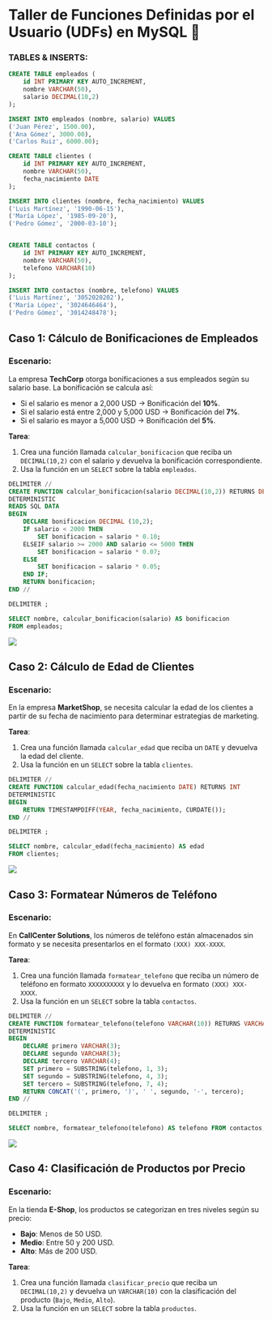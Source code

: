 # **Taller de Funciones Definidas por el Usuario (UDFs) en MySQL** 🚀

### TABLES & INSERTS:

```SQL
CREATE TABLE empleados (
    id INT PRIMARY KEY AUTO_INCREMENT,
    nombre VARCHAR(50),
    salario DECIMAL(10,2)
);

INSERT INTO empleados (nombre, salario) VALUES
('Juan Pérez', 1500.00),
('Ana Gómez', 3000.00),
('Carlos Ruiz', 6000.00);

CREATE TABLE clientes (
    id INT PRIMARY KEY AUTO_INCREMENT,
    nombre VARCHAR(50),
    fecha_nacimiento DATE
);

INSERT INTO clientes (nombre, fecha_nacimiento) VALUES
('Luis Martínez', '1990-06-15'),
('María López', '1985-09-20'),
('Pedro Gómez', '2000-03-10');


CREATE TABLE contactos (
    id INT PRIMARY KEY AUTO_INCREMENT,
    nombre VARCHAR(50),
    telefono VARCHAR(10)
);

INSERT INTO contactos (nombre, telefono) VALUES
('Luis Martínez', '3052020202'),
('María López', '3024646464'),
('Pedro Gómez', '3014248478');
```



## **Caso 1: Cálculo de Bonificaciones de Empleados**

### **Escenario**:

La empresa **TechCorp** otorga bonificaciones a sus empleados según su salario base. La bonificación se calcula así:

- Si el salario es menor a 2,000 USD → Bonificación del **10%**.
- Si el salario está entre 2,000 y 5,000 USD → Bonificación del **7%**.
- Si el salario es mayor a 5,000 USD → Bonificación del **5%**.

**Tarea**:

1. Crea una función llamada `calcular_bonificacion` que reciba un `DECIMAL(10,2)` con el salario y devuelva la bonificación correspondiente.
2. Usa la función en un `SELECT` sobre la tabla `empleados`.

```SQL
DELIMITER //
CREATE FUNCTION calcular_bonificacion(salario DECIMAL(10,2)) RETURNS DECIMAL (10,2)
DETERMINISTIC
READS SQL DATA
BEGIN
	DECLARE bonificacion DECIMAL (10,2);
	IF salario < 2000 THEN
		SET bonificacion = salario * 0.10;
	ELSEIF salario >= 2000 AND salario <= 5000 THEN
		SET bonificacion = salario * 0.07;
	ELSE
		SET bonificacion = salario * 0.05;
	END IF;
	RETURN bonificacion;
END //

DELIMITER ;

SELECT nombre, calcular_bonificacion(salario) AS bonificacion
FROM empleados;

```

![](https://media.discordapp.net/attachments/1337463162940817490/1391826418207297556/image.png?ex=686d4edc&is=686bfd5c&hm=def46a4b7303f91323414912b857b29c68a48da156101407aa7d5f28591ff6ba&=&format=webp&quality=lossless)

## **Caso 2: Cálculo de Edad de Clientes**

### **Escenario**:

En la empresa **MarketShop**, se necesita calcular la edad de los clientes a partir de su fecha de nacimiento para determinar estrategias de marketing.

**Tarea**:

1. Crea una función llamada `calcular_edad` que reciba un `DATE` y devuelva la edad del cliente.
2. Usa la función en un `SELECT` sobre la tabla `clientes`.

```sql
DELIMITER //
CREATE FUNCTION calcular_edad(fecha_nacimiento DATE) RETURNS INT
DETERMINISTIC
BEGIN
	RETURN TIMESTAMPDIFF(YEAR, fecha_nacimiento, CURDATE());
END //

DELIMITER ;

SELECT nombre, calcular_edad(fecha_nacimiento) AS edad
FROM clientes;
```

![](https://media.discordapp.net/attachments/1337463162940817490/1391830067289657507/image.png?ex=686d5242&is=686c00c2&hm=7032f8e0ffdc45ddbac8de8787762fe716457a5b3878be8b511c9f22c20ca413&=&format=webp&quality=lossless)

## **Caso 3: Formatear Números de Teléfono**

### **Escenario**:

En **CallCenter Solutions**, los números de teléfono están almacenados sin formato y se necesita presentarlos en el formato `(XXX) XXX-XXXX`.

**Tarea**:

1. Crea una función llamada `formatear_telefono` que reciba un número de teléfono en formato `XXXXXXXXXX` y lo devuelva en formato `(XXX) XXX-XXXX`.
2. Usa la función en un `SELECT` sobre la tabla `contactos`.

```sql
DELIMITER //
CREATE FUNCTION formatear_telefono(telefono VARCHAR(10)) RETURNS VARCHAR(14)
DETERMINISTIC
BEGIN
	DECLARE primero VARCHAR(3);
	DECLARE segundo VARCHAR(3);
	DECLARE tercero VARCHAR(4);
	SET primero = SUBSTRING(telefono, 1, 3);
	SET segundo = SUBSTRING(telefono, 4, 3);
	SET tercero = SUBSTRING(telefono, 7, 4);
	RETURN CONCAT('(', primero, ')', ' ', segundo, '-', tercero);
END //

DELIMITER ;

SELECT nombre, formatear_telefono(telefono) AS telefono FROM contactos;
```

![](https://media.discordapp.net/attachments/1337463162940817490/1391836173458210867/image.png?ex=686d57f2&is=686c0672&hm=4472b66d0c28953331fc7f5621d324c4bf3ecb26c3559ec151a9c5908d94eb8d&=&format=webp&quality=lossless)

## **Caso 4: Clasificación de Productos por Precio**

### **Escenario**:

En la tienda **E-Shop**, los productos se categorizan en tres niveles según su precio:

- **Bajo**: Menos de 50 USD.
- **Medio**: Entre 50 y 200 USD.
- **Alto**: Más de 200 USD.

**Tarea**:

1. Crea una función llamada `clasificar_precio` que reciba un `DECIMAL(10,2)` y devuelva un `VARCHAR(10)` con la clasificación del producto (`Bajo`, `Medio`, `Alto`).
2. Usa la función en un `SELECT` sobre la tabla `productos`.

```sql

```


